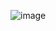 ![image](https://github.com/Jini-lab/DataStructure_Python/assets/84843910/5fa0ac47-71e1-470f-8b4b-a2c03ceabac0)
